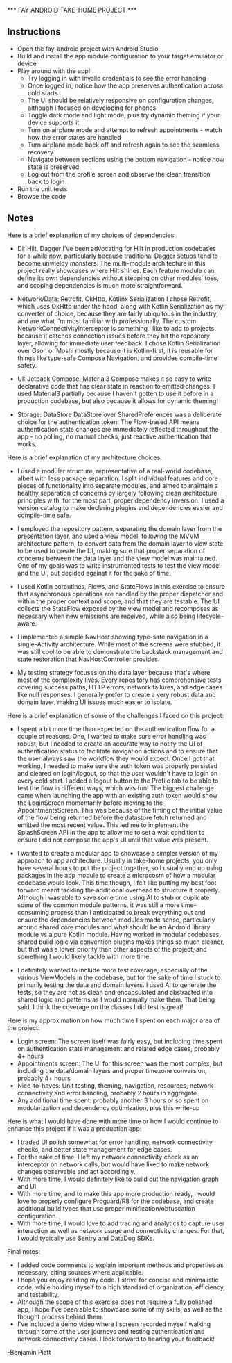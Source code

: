 *** FAY ANDROID TAKE-HOME PROJECT ***

## Instructions
* Open the fay-android project with Android Studio
* Build and install the app module configuration to your target emulator or device
* Play around with the app!
    - Try logging in with invalid credentials to see the error handling
    - Once logged in, notice how the app preserves authentication across cold starts
    - The UI should be relatively responsive on configuration changes, although I focused on developing for phones
    - Toggle dark mode and light mode, plus try dynamic theming if your device supports it
    - Turn on airplane mode and attempt to refresh appointments - watch how the error states are handled
    - Turn airplane mode back off and refresh again to see the seamless recovery
    - Navigate between sections using the bottom navigation - notice how state is preserved
    - Log out from the profile screen and observe the clean transition back to login
* Run the unit tests
* Browse the code

## Notes
Here is a brief explanation of my choices of dependencies:

- DI: Hilt, Dagger
  I've been advocating for Hilt in production codebases for a while now, particularly because traditional Dagger setups
  tend to become unwieldy monsters. The multi-module architecture in this project really showcases where Hilt shines. Each feature
  module can define its own dependencies without stepping on other modules' toes, and scoping dependencies is much more straightforward.

- Network/Data: Retrofit, OkHttp, Kotlinx Serialization
  I chose Retrofit, which uses OkHttp under the hood, along with Kotlin Serialization as my converter of choice,
  because they are fairly ubiquitous in the industry, and are what I'm most familiar with professionally.
  The custom NetworkConnectivityInterceptor is something I like to add to projects because it catches connection issues
  before they hit the repository layer, allowing for immediate user feedback. I chose Kotlin Serialization over Gson or Moshi
  mostly because it is Kotlin-first, it is reusable for things like type-safe Compose Navigation, and provides compile-time safety.

- UI: Jetpack Compose, Material3
  Compose makes it so easy to write declarative code that has clear state in reaction to emitted changes. I used Material3 partially because
  I haven't gotten to use it before in a production codebase, but also because it allows for dynamic theming!

- Storage: DataStore
  DataStore over SharedPreferences was a deliberate choice for the authentication token. The Flow-based API means
  authentication state changes are immediately reflected throughout the app - no polling, no manual checks, just
  reactive authentication that works.

Here is a brief explanation of my architecture choices:

- I used a modular structure, representative of a real-world codebase, albeit with less package separation.
  I split individual features and core pieces of functionality into separate modules, and aimed to maintain
  a healthy separation of concerns by largely following clean architecture principles with, for the most part, proper dependency inversion.
  I used a version catalog to make declaring plugins and dependencies easier and compile-time safe.

- I employed the repository pattern, separating the domain layer from the presentation layer, and used a view model,
  following the MVVM architecture pattern, to convert data from the domain layer to view state to be used to create the UI,
  making sure that proper separation of concerns between the data layer and the view model was maintained.
  One of my goals was to write instrumented tests to test the view model and the UI, but decided against it for the sake of time.

- I used Kotlin coroutines, Flows, and StateFlows in this exercise to ensure that asynchronous operations are handled by the proper dispatcher
  and within the proper context and scope, and that they are testable. The UI collects the StateFlow exposed by the view model
  and recomposes as necessary when new emissions are received, while also being lifecycle-aware.

- I implemented a simple NavHost showing type-safe navigation in a single-Activity architecture. While most of the screens were stubbed,
  it was still cool to be able to demonstrate the backstack management and state restoration that NavHostController provides.

- My testing strategy focuses on the data layer because that's where most of the complexity lives. Every repository
  has comprehensive tests covering success paths, HTTP errors, network failures, and edge cases like null responses.
  I generally prefer to create a very robust data and domain layer, making UI issues much easier to isolate.

Here is a brief explanation of some of the challenges I faced on this project:

- I spent a bit more time than expected on the authentication flow for a couple of reasons. One, I wanted to make sure error handling
  was robust, but I needed to create an accurate way to notify the UI of authentication status to facilitate navigation actions
  and to ensure that the user always saw the workflow they would expect. Once I got that working, I needed to make sure the auth token
  was properly persisted and cleared on login/logout, so that the user wouldn't have to login on every cold start. I added a logout button
  to the Profile tab to be able to test the flow in different ways, which was fun! The biggest challenge came when launching the app with
  an existing auth token would show the LoginScreen momentarily before moving to the AppointmentsScreen. This was because of the timing of
  the initial value of the flow being returned before the datastore fetch returned and emitted the most recent value. This led me to implement
  the SplashScreen API in the app to allow me to set a wait condition to ensure I did not compose the app's UI until that value was present.

- I wanted to create a modular app to showcase a simpler version of my approach to app architecture. Usually in take-home projects, you only have
  several hours to put the project together, so I usually end up using packages in the app module to create a microcosm of how a modular codebase
  would look. This time though, I felt like putting my best foot forward meant tackling the additional overhead to structure it properly.
  Although I was able to save some time using AI to stub or duplicate some of the common module patterns, it was still a more time-consuming process
  than I anticipated to break everything out and ensure the dependencies between modules made sense, particularly around shared core modules and
  what should be an Android library module vs a pure Kotlin module. Having worked in modular codebases, shared build logic via convention plugins
  makes things so much cleaner, but that was a lower priority than other aspects of the project, and something I would likely tackle with more time.

- I definitely wanted to include more test coverage, especially of the various ViewModels in the codebase, but for the sake of time I stuck to
  primarily testing the data and domain layers. I used AI to generate the tests, so they are not as clean and encapsulated and abstracted into
  shared logic and patterns as I would normally make them. That being said, I think the coverage on the classes I did test is great!

Here is my approximation on how much time I spent on each major area of the project:

- Login screen: The screen itself was fairly easy, but including time spent on authentication state management and related edge cases, probably 4+ hours
- Appointments screen: The UI for this screen was the most complex, but including the data/domain layers and proper timezone conversion, probably 4+ hours
- Nice-to-haves: Unit testing, theming, navigation, resources, network connectivity and error handling, probably 2 hours in aggregate
- Any additional time spent: probably another 3 hours or so spent on modularization and dependency optimization, plus this write-up

Here is what I would have done with more time or how I would continue to enhance this project if it was a production app:

- I traded UI polish somewhat for error handling, network connectivity checks, and better state management for edge cases.
- For the sake of time, I left my network connectivity check as an interceptor on network calls, but would have liked to make network changes observable and act accordingly.
- With more time, I would definitely like to build out the navigation graph and UI
- With more time, and to make this app more production ready, I would love to properly configure Proguard/R8 for the codebase, and create additional build types that use proper minification/obfuscation configuration.
- With more time, I would love to add tracing and analytics to capture user interaction as well as network usage and connectivity changes. For that, I would typically use Sentry and DataDog SDKs.

Final notes:

* I added code comments to explain important methods and properties as necessary, citing sources where applicable.
* I hope you enjoy reading my code. I strive for concise and minimalistic code, while holding myself to a high standard of organization, efficiency, and testability.
* Although the scope of this exercise does not require a fully polished app, I hope I've been able to showcase some of my skills, as well as the thought process behind them.
* I've included a demo video where I screen recorded myself walking through some of the user journeys and testing authentication and network connectivity cases. I look forward to hearing your feedback!

-Benjamin Piatt